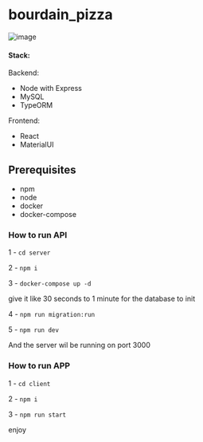 # bourdain_pizza

![image](https://user-images.githubusercontent.com/37468432/194673469-dc505ad5-2da0-421c-867c-d9ff29cb3d80.png)

#### Stack:

Backend:
- Node with Express 
- MySQL 
- TypeORM

Frontend:
- React
- MaterialUI

## Prerequisites

- npm
- node
- docker
- docker-compose

### How to run API

1 - `cd server`

2 - `npm i`

3 - `docker-compose up -d`

give it like 30 seconds to 1 minute for the database to init

4 - `npm run migration:run`

5 - `npm run dev`

And the server wil be running on port 3000


### How to run APP

1 - `cd client`

2 - `npm i` 

3 - `npm run start`

enjoy
